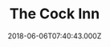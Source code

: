 ---
date: 2018-06-06T07:40:43.000Z
title: The Cock Inn
latitude: 52.0455585897244
longitude: 0.9586593760221017
url: http://www.thecockinnhadleigh.co.uk
category: checkin
---